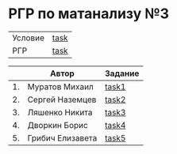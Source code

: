 # РГР по матанализу №3
|||
|-|-|
|Условие|[task](./docs/task.pdf)|
|РГР|[task](./docs/RGR_MA3.pdf)|

||Автор|Задание|
|-|-|-|
|1.|Муратов Михаил|[task1](./docs/task1.pdf)|
|2.|Сергей Наземцев|[task2](./docs/task1.pdf)|
|3.|Ляшенко Никита|[task3](./docs/task1.pdf)|
|4.|Дворкин Борис|[task4](./docs/task1.pdf)|
|5.|Грибич Елизавета|[task5](./docs/task1.pdf)|